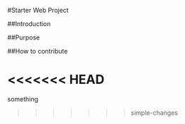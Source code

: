 #Starter Web Project

##Introduction

##Purpose

##How to contribute

<<<<<<< HEAD
=======
something
>>>>>>> simple-changes
